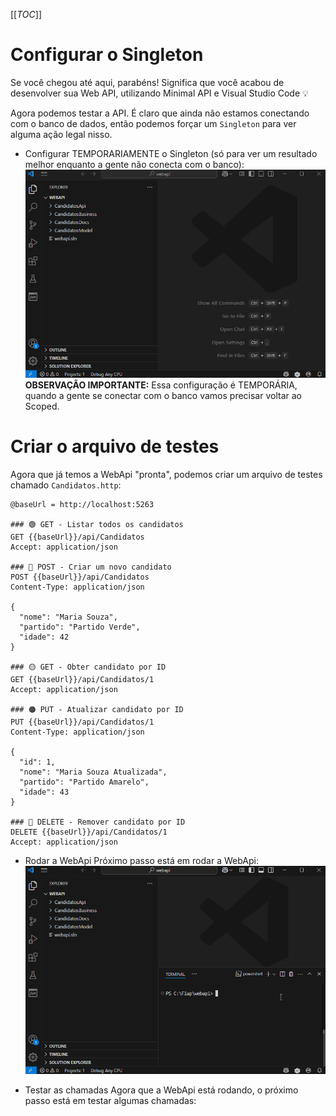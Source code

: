 [[_TOC_]]

# Configurar o Singleton

Se você chegou até aqui, parabéns! Significa que você acabou de desenvolver sua Web API, utilizando Minimal API e Visual Studio Code 💡

Agora podemos testar a API. É claro que ainda não estamos conectando com o banco de dados, então podemos forçar um `Singleton` para ver alguma ação legal nisso.

- Configurar TEMPORARIAMENTE o Singleton (só para ver um resultado melhor enquanto a gente não conecta com o banco):
  ![gifanimation.gif](/.attachments/gifanimation-65d03b7e-6059-4b4d-8b80-80b3399365ca.gif)
  **OBSERVAÇÃO IMPORTANTE:** Essa configuração é TEMPORÁRIA, quando a gente se conectar com o banco vamos precisar voltar ao Scoped.

# Criar o arquivo de testes

Agora que já temos a WebApi "pronta", podemos criar um arquivo de testes chamado `Candidatos.http`:

```
@baseUrl = http://localhost:5263

### 🟢 GET - Listar todos os candidatos
GET {{baseUrl}}/api/Candidatos
Accept: application/json

### 🔵 POST - Criar um novo candidato
POST {{baseUrl}}/api/Candidatos
Content-Type: application/json

{
  "nome": "Maria Souza",
  "partido": "Partido Verde",
  "idade": 42
}

### 🟡 GET - Obter candidato por ID
GET {{baseUrl}}/api/Candidatos/1
Accept: application/json

### 🟠 PUT - Atualizar candidato por ID
PUT {{baseUrl}}/api/Candidatos/1
Content-Type: application/json

{
  "id": 1,
  "nome": "Maria Souza Atualizada",
  "partido": "Partido Amarelo",
  "idade": 43
}

### 🔴 DELETE - Remover candidato por ID
DELETE {{baseUrl}}/api/Candidatos/1
Accept: application/json
```


- Rodar a WebApi
  Próximo passo está em rodar a WebApi:
  ![gifanimation.gif](/.attachments/gifanimation-d170d363-6c4b-4f0b-a17c-f3b20413249e.gif)

- Testar as chamadas
  Agora que a WebApi está rodando, o próximo passo está em testar algumas chamadas:
  